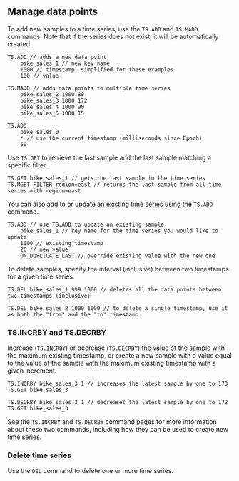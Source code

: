 ## Manage data points

To add new samples to a time series, use the `TS.ADD` and `TS.MADD` commands. Note that if the series does not exist, it will be automatically created.

```redis:[run_confirmation=true] Add data points to a time series
TS.ADD // adds a new data point
    bike_sales_1 // new key name
    1000 // timestamp, simplified for these examples
    100 // value
 
TS.MADD // adds data points to multiple time series
    bike_sales_2 1000 80
    bike_sales_3 1000 172
    bike_sales_4 1000 90
    bike_sales_5 1000 15
 
TS.ADD 
    bike_sales_0
    * // use the current timestamp (milliseconds since Epoch)
    50
```

Use `TS.GET` to retrieve the last sample and the last sample matching a specific filter.

```redis Read
TS.GET bike_sales_1 // gets the last sample in the time series
TS.MGET FILTER region=east // returns the last sample from all time series with region=east
```

You can also add to or update an existing time series using the `TS.ADD` command.

```redis:[run_confirmation=true] Update a time series sample
TS.ADD // use TS.ADD to update an existing sample
    bike_sales_1 // key name for the time series you would like to update
    1000 // existing timestamp
    26 // new value
    ON_DUPLICATE LAST // override existing value with the new one
```

To delete samples, specify the interval (inclusive) between two timestamps for a given time series.

```redis:[run_confirmation=true] Delete
TS.DEL bike_sales_1 999 1000 // deletes all the data points between two timestamps (inclusive)
 
TS.DEL bike_sales_2 1000 1000 // to delete a single timestamp, use it as both the "from" and the "to" timestamp
```

### TS.INCRBY and TS.DECRBY

Increase (`TS.INCRBY`) or decrease (`TS.DECRBY`) the value of the sample with the maximum existing timestamp, or create a new sample with a value equal to the value of the sample with the maximum existing timestamp with a given increment.

```redis:[run_confirmation=true] TS.INCRBY example
TS.INCRBY bike_sales_3 1 // increases the latest sample by one to 173
TS.GET bike_sales_3
```

```redis:[run_confirmation=true] TS.DECRBY example
TS.DECRBY bike_sales_3 1 // decreases the latest sample by one to 172
TS.GET bike_sales_3
```

See the `TS.INCRBY` and `TS.DECRBY` command pages for more information about these two commands, including how they can be used to create new time series.

### Delete time series

Use the `DEL` command to delete one or more time series.
